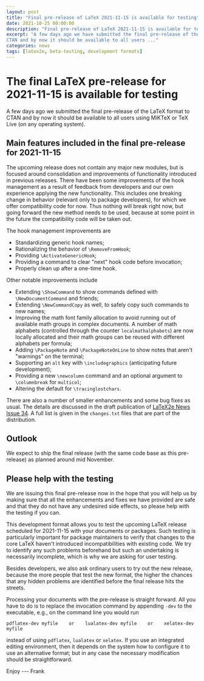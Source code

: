 ```yaml
---
layout: post
title: "Final pre-release of LaTeX 2021-11-15 is available for testing"
date: 2021-10-25 00:00:00
description: "Final pre-release of LaTeX 2021-11-15 is available for testing"
excerpt: "A few days ago we have submitted the final pre-release of the LaTeX format to
CTAN and by now it should be available to all users ..."
categories: news
tags: [latex2e, beta-testing, development formats]
---
```


# The final LaTeX pre-release for 2021-11-15 is available for testing

A few days ago we submitted the final pre-release of the LaTeX format to CTAN and by now it should be available to all users using MiKTeX or TeX Live (on any operating system).


## Main features included in the final pre-release for 2021-11-15

The upcoming release does not contain any major new modules, but is focused around consolidation  and improvements of functionality introduced in previous releases. There have been some improvements of the hook management as a result of feedback from developers and our own experience applying the new functionality. This includes one breaking change in behavior (relevant only to package developers), for which we offer compatibility code for now. Thus nothing will break right now, but going forward the new method needs to be used, because at some point in the future the compatibility code will be taken out.

The hook management improvements are

- Standardizing generic hook names;
 - Rationalizing the behavior of `\RemoveFromHook`;
 - Providing `\ActivateGenericHook`;
 - Providing a command to clear "next" hook code before invocation;
 - Properly clean up after a one-time hook.

Other notable improvements include

 - Extending `\ShowCommand` to show commands defined with `\NewDocumentCommand` and friends;
 - Extending `\NewCommandCopy` as well, to safely copy such commands to new names;
 - Improving the math font family allocation to avoid running out of available math groups in complex documents. A number of math alphabets (controlled through the counter `localmathalphabets`) are now locally allocated and their math groups can be reused with different alphabets per formula;
 - Adding `\PackageNote` and `\PackageNoteOnLine` to show notes that aren't "warnings" on the terminal;
 - Supporting an `alt` key with `\includegraphics` (anticipating future development);
 - Providing a new `\newcolumn` command and an optional argument to `\columnbreak` for `multicol`;
 - Altering the default for `\tracinglostchars`.

There are also a number of smaller enhancements and some bug fixes as usual. The details are discussed in the draft publication of <a href="{{site.baseurl}}/news/latex2e-news/ltnews34.pdf">LaTeX2e News Issue 34</a>. A full list is given in the `changes.txt` files that are part of the distribution.



## Outlook

We expect to ship the final release (with the same code base as this pre-release) as planned around mid November.


## Please help with the testing

We are issuing this final pre-release now in the hope that you will help us by making sure that all the enhancements and fixes we have provided are safe and that they do not have any undesired side effects, so please help with the testing if you can.

This development format allows you to test the upcoming LaTeX release scheduled for 2021-11-15 with your documents or packages. Such testing is particularly important for package maintainers to verify that changes to the core LaTeX haven't introduced incompatibilities with existing code. We try to identify any such problems beforehand but such an undertaking is necessarily incomplete, which is why we are asking for user testing.

Besides developers, we also ask ordinary users to try out the new release, because the more people that test the new format, the higher the chances that any hidden problems are identified before the final release hits the streets.

Processing your documents with the pre-release is straight forward. All you have to do is to replace the invocation command by appending `-dev` to the executable, e.g., on the command line you would run

```
pdflatex-dev myfile    or    lualatex-dev myfile    or    xelatex-dev myfile
```

instead of using `pdflatex`, `lualatex` or `xelatex`. If you use an integrated editing environment, then it depends on the system  how to configure it to use an alternative format; but in any case the necessary modification should be straightforward.




Enjoy --- Frank



<img src="https://ssl-vg03.met.vgwort.de/na/03770697eae2427c8a6bfe7e9b8ab332" width="1" height="1" alt="">
